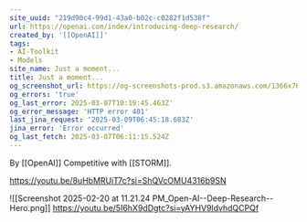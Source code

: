 ```yaml
---
site_uuid: "219d90c4-99d1-43a0-b02c-c0282f1d538f"
url: https://openai.com/index/introducing-deep-research/
created_by: '[[OpenAI]]'
tags:
- AI-Toolkit
- Models
site_name: Just a moment...
title: Just a moment...
og_screenshot_url: https://og-screenshots-prod.s3.amazonaws.com/1366x768/80/false/8fec3ef3a97d447c9315b85527483dea64fc57018ac4a5491bd077f3db04d611.jpeg
og_errors: 'true'
og_last_error: 2025-03-07T10:19:45.463Z'
og_error_message: 'HTTP error 401'
last_jina_request: '2025-03-09T06:45:18.683Z'
jina_error: 'Error occurred'
og_last_fetch: 2025-03-07T06:11:15.524Z
---
```


By [[OpenAI]]
Competitive with [[STORM]]. 

https://youtu.be/8uHbMRUiT7c?si=ShQVcOMU4316b9SN

![[Screenshot 2025-02-20 at 11.21.24 PM_Open-AI--Deep-Research--Hero.png]]
https://youtu.be/5I6hX9dDgtc?si=yAYHV9ldvhdQCPQf